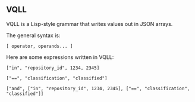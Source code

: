 ## VQLL

VQLL is a Lisp-style grammar that writes values out in JSON arrays.

The general syntax is:

    [ operator, operands... ]

Here are some expressions written in VQLL:

    ["in", "repository_id", 1234, 2345]

    ["==", "classification", "classified"]

    ["and", ["in", "repository_id", 1234, 2345], ["==", "classification", "classified"]]

